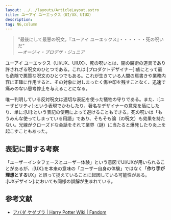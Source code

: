 ```yaml
---
layout: ../../layouts/ArticleLayout.astro
title: ユーアイ ユーエックス（UI/UX、UIUX）
description:
tag: NG,column
---
```


>"最後にして最悪の呪文。『ユーアイ ユーエックス』・・・・・・死の呪いだ"  
>—*オージィ・プロデザ・ジュニア*

ユーアイ ユーエックス（UI/UX、UIUX）、死の呪いとは、闇の魔術の道具であり許されざる呪文のひとつである。これは:[プロダクトデザイナー]:族にとって最も危険で悪質な呪文のひとつでもある。これが生きている人間の肩書きや業務内容に正確に作用すると、その対象に対しまったく傷や印を残すことなく、迅速で痛みのない思考停止を与えることになる。

唯一判明している反対呪文は適切な表記を使った犠牲の守りである。また、:[ユーザビリティ]:という表現でかわしたり、著名なデザイナーの意見を盾にしたり、単に:[UI]:という表記の使用によって避けることもできる。死の呪いは「もうみんな使ってしまっている用語」であり、そもそも論（の呪文）も効果を持たない。光線がクローズドな会話をそれて業界（謎）に当たると爆発したり炎上を起こすこともあった。

## 表記に関する考察
「ユーザーインタフェースとユーザー体験」という意図でUI/UXが用いられることがあるが、:[UX]:を本来の意味の「ユーザー自身の体験」ではなく「**作り手が理想とする**UX」と誤って捉えていることに起因している可能性がある。  
:[UXデザイン]:においても同様の誤解が生まれている。


## 参考文献
- [アバダ ケダブラ | Harry Potter Wiki | Fandom](https://harrypotter.fandom.com/ja/wiki/%E3%82%A2%E3%83%90%E3%83%80_%E3%82%B1%E3%83%80%E3%83%96%E3%83%A9)